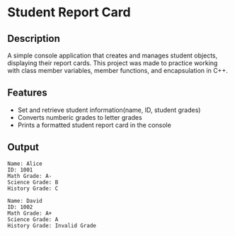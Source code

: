 # Student Report Card
## Description
A simple console application that creates and manages student objects, displaying their report cards. This project was made to practice working with class member variables, member functions, and encapsulation in C++.
## Features
- Set and retrieve student information(name, ID, student grades)
- Converts numberic grades to letter grades
- Prints a formatted student report card in the console
## Output
```
Name: Alice
ID: 1001
Math Grade: A-
Science Grade: B
History Grade: C

Name: David
ID: 1002
Math Grade: A+
Science Grade: A
History Grade: Invalid Grade
```
